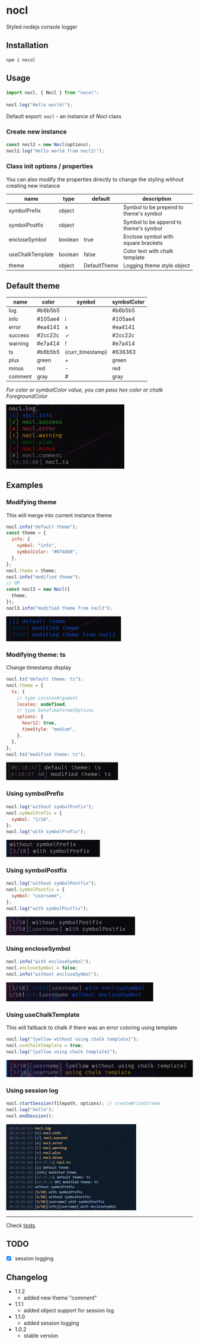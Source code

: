 # nocl

Styled nodejs console logger

## Installation

```
npm i nocol
```

## Usage

```js
import nocl, { Nocl } from "nocol";

nocl.log("Hello world!");
```

Default export: `nocl` - an instance of _Nocl_ class

### Create new instance

```js
const nocl2 = new Nocl(options);
nocl2.log("Hello world from nocl2!");
```

### Class init options / properties

You can also modify the properties directly to change the styling without creating new instance

| name             | type    | default      | description                            |
| ---------------- | ------- | ------------ | -------------------------------------- |
| symbolPrefix     | object  |              | Symbol to be prepend to theme's symbol |
| symbolPostfix    | object  |              | Symbol to be append to theme's symbol  |
| encloseSymbol    | boolean | true         | Enclose symbol with square brackets    |
| useChalkTemplate | boolean | false        | Color text with chalk template         |
| theme            | object  | DefaultTheme | Logging theme style object             |

## Default theme

| name    | color   | symbol           | symbolColor |
| ------- | ------- | ---------------- | ----------- |
| log     | #b6b5b5 |                  | #b6b5b5     |
| info    | #105ae4 | i                | #105ae4     |
| error   | #ea4141 | x                | #ea4141     |
| success | #2cc22c | ✓                | #2cc22c     |
| warning | #e7a414 | !                | #e7a414     |
| ts      | #b6b5b5 | {curr_timestamp} | #636363     |
| plus    | green   | +                | green       |
| minus   | red     | -                | red         |
| comment | gray    | #                | gray        |

_For color or symbolColor value, you can pass hex color or chalk ForegroundColor_

![themes](https://github.com/renzbobz/nocl/blob/main/examples/themes.png?raw=true)

## Examples

### Modifying theme

This will merge into current instance theme

```js
nocl.info("default theme");
const theme = {
  info: {
    symbol: "info",
    symbolColor: "#074880",
  },
};
nocl.theme = theme;
nocl.info("modified theme");
// OR
const nocl3 = new Nocl({
  theme,
});
nocl3.info("modified theme from nocl3");
```

![modified_info_theme](https://github.com/renzbobz/nocl/blob/main/examples/modified_info_theme.png?raw=true)

### Modifying theme: ts

Change timestamp display

```js
nocl.ts("default theme: ts");
nocl.theme = {
  ts: {
    // type LocalesArgument
    locales: undefined,
    // type DateTimeFormatOptions
    options: {
      hour12: true,
      timeStyle: "medium",
    },
  },
};
nocl.ts("modified theme: ts");
```

![modified_ts_theme](https://github.com/renzbobz/nocl/blob/main/examples/modified_ts_theme.png?raw=true)

### Using symbolPrefix

```js
nocl.log("without symbolPrefix");
nocl.symbolPrefix = {
  symbol: "1/10",
};
nocl.log("with symbolPrefix");
```

![symbolPrefix](https://github.com/renzbobz/nocl/blob/main/examples/symbolPrefix.png?raw=true)

### Using symbolPostfix

```js
nocl.log("without symbolPostfix");
nocl.symbolPostfix = {
  symbol: "username",
};
nocl.log("with symbolPostfix");
```

![symbolPostfix](https://github.com/renzbobz/nocl/blob/main/examples/symbolPostfix.png?raw=true)

### Using encloseSymbol

```js
nocl.info("with encloseSymbol");
nocl.encloseSymbol = false;
nocl.info("without encloseSymbol");
```

![encloseSymbol](https://github.com/renzbobz/nocl/blob/main/examples/encloseSymbol.png?raw=true)

### Using useChalkTemplate

This will fallback to chalk if there was an error coloring using template

```js
nocl.log("{yellow without using chalk template}");
nocl.useChalkTemplate = true;
nocl.log("{yellow using chalk template}");
```

![useChalkTemplate](https://github.com/renzbobz/nocl/blob/main/examples/useChalkTemplate.png?raw=true)

### Using session log

```js
nocl.startSession(filepath, options); // createWriteStream
nocl.log("hello");
nocl.endSession();
```

![sessionLogs](https://github.com/renzbobz/nocl/blob/main/examples/session-logs.png?raw=true)

---

Check [tests](https://github.com/renzbobz/nocl/tree/main/test)

## TODO

- [x] session logging

## Changelog

- 1.1.2
  - added new theme "comment"
- 1.1.1
  - added object support for session log
- 1.1.0
  - added session logging
- 1.0.2
  - stable version

